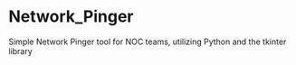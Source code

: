# Network_Pinger
Simple Network Pinger tool for NOC teams, utilizing Python and the tkinter library

